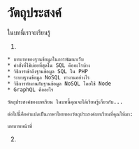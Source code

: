 # วัตถุประสงค์

ในบทนี่เราจะเรียนรู้

1.

    * บทบาทของฐานข้อมูลในการพัฒนาเว็บ
    * คำสั่งที่ใช้บ่อยที่สุดใน SQL คืออะไรบ้าง
    * วิธีการเข้าถึงฐานข้อมูล SQL ใน PHP
    * ระบบฐานข้อมูล NoSQL ทำงานอย่างไร
    * วิธีการทำงานกับฐานข้อมูล NoSQL โดยใช้ Node
    * GraphQL คืออะไร

    วัตถุประสงค์ของบทเรียน ในบทนี้คุณจะได้เรียนรู้เกี่ยวกับ...

    ต่อไปนี้คือคำแปลเป็นภาษาไทยของวัตถุประสงค์บทเรียนที่คุณให้มา:

    บทบาทหน้าที่
2.
